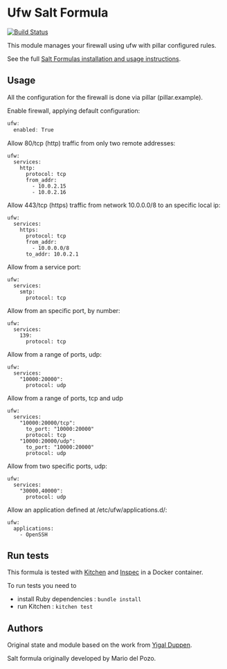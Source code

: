 # Ufw Salt Formula

[![Build Status](https://travis-ci.org/saltstack-formulas/ufw-formula.svg?branch=master)](https://travis-ci.org/saltstack-formulas/ufw-formula)

This module manages your firewall using ufw with pillar configured rules.

See the full [Salt Formulas installation and usage instructions](http://docs.saltstack.com/topics/development/conventions/formulas.html).

## Usage

All the configuration for the firewall is done via pillar (pillar.example).

Enable firewall, applying default configuration:
```javascript
ufw:
  enabled: True
```

Allow 80/tcp (http) traffic from only two remote addresses:
```
ufw:
  services:
    http:
      protocol: tcp
      from_addr:
        - 10.0.2.15
        - 10.0.2.16
```

Allow 443/tcp (https) traffic from network 10.0.0.0/8 to an specific local ip:
```
ufw:
  services:
    https:
      protocol: tcp
      from_addr:
        - 10.0.0.0/8
      to_addr: 10.0.2.1
```

Allow from a service port:
```
ufw:
  services:
    smtp:
      protocol: tcp
```

Allow from an specific port, by number:
```
ufw:
  services:
    139:
      protocol: tcp
```

Allow from a range of ports, udp:
```
ufw:
  services:
    "10000:20000":
      protocol: udp
```

Allow from a range of ports, tcp and udp
```
ufw:
  services:
    "10000:20000/tcp":
      to_port: "10000:20000"
      protocol: tcp
    "10000:20000/udp":
      to_port: "10000:20000"
      protocol: udp
```

Allow from two specific ports, udp:
```
ufw:
  services:
    "30000,40000":
      protocol: udp
```

Allow an application defined at /etc/ufw/applications.d/:
```
ufw:
  applications:
    - OpenSSH
```

## Run tests

This formula is tested with [Kitchen](https://kitchen.ci/) and [Inspec](https://www.inspec.io/) in a Docker container.

To run tests you need to

* install Ruby dependencies : `bundle install`
* run Kitchen : `kitchen test`

## Authors

Original state and module based on the work from [Yigal Duppen](https://github.com/publysher/infra-example-nginx/tree/develop).

Salt formula originally developed by Mario del Pozo.

